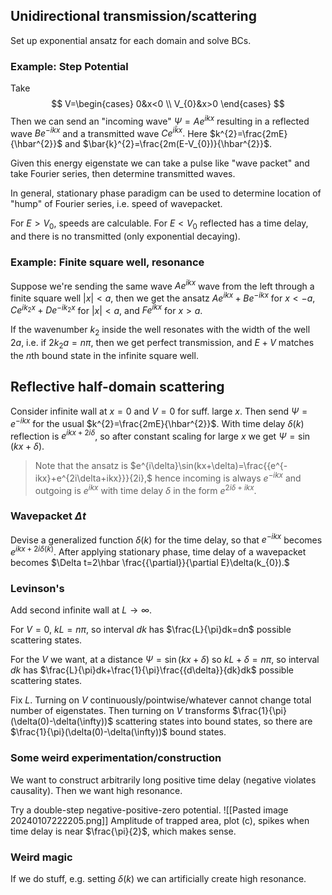 ## Unidirectional transmission/scattering
Set up exponential ansatz for each domain and solve BCs.
### Example: Step Potential
Take $$
V=\begin{cases}
0&x<0 \\
V_{0}&x>0
\end{cases}
$$Then we can send an "incoming wave" $\Psi=Ae^{ikx}$ resulting in a reflected wave $Be^{-ikx}$ and a transmitted wave $Ce^{i\bar{k}x}.$ Here $k^{2}=\frac{2mE}{\hbar^{2}}$ and $\bar{k}^{2}=\frac{2m(E-V_{0})}{\hbar^{2}}$.

Given this energy eigenstate we can take a pulse like "wave packet" and take Fourier series, then determine transmitted waves.

In general, stationary phase paradigm can be used to determine location of "hump" of Fourier series, i.e. speed of wavepacket.

For $E>V_{0}$, speeds are calculable. For $E<V_{0}$ reflected has a time delay, and there is no transmitted (only exponential decaying).
### Example: Finite square well, resonance
Suppose we're sending the same wave $Ae^{ikx}$ wave from the left through a finite square well $|x|<a$, then we get the ansatz $Ae^{ikx}+Be^{-ikx}$ for $x<-a,$ $Ce^{ik_2x}+De^{-ik_2x}$ for $|x|<a,$ and $Fe^{ikx}$ for $x>a.$

If the wavenumber $k_{2}$ inside the well resonates with the width of the well $2a$, i.e. if $2k_{2}a=n\pi,$ then we get perfect transmission, and $E+V$ matches the $n$th bound state in the infinite square well.
## Reflective half-domain scattering
Consider infinite wall at $x=0$ and $V=0$ for suff. large $x$. Then send $\Psi=e^{-ikx}$ for the usual $k^{2}=\frac{2mE}{\hbar^{2}}$. With time delay $\delta(k)$ reflection is $e^{ikx+2i\delta}$, so after constant scaling for large $x$ we get $\Psi=\sin(kx+\delta)$.
> Note that the ansatz is $e^{i\delta}\sin(kx+\delta)=\frac{{e^{-ikx}+e^{2i\delta+ikx}}}{2i},$ hence incoming is always $e^{-ikx}$ and outgoing is $e^{ikx}$ with time delay $\delta$ in the form $e^{2i\delta+ikx}$.
### Wavepacket $\Delta t$
Devise a generalized function $\delta(k)$ for the time delay, so that $e^{-ikx}$ becomes $e^{ikx+2i\delta(k)}$. After applying stationary phase, time delay of a wavepacket becomes $\Delta t=2\hbar \frac{{\partial}}{\partial E}\delta(k_{0}).$
### Levinson's
Add second infinite wall at $L\to \infty.$ 

For $V=0,$ $kL=n\pi,$ so interval $dk$ has $\frac{L}{\pi}dk=dn$ possible scattering states.

For the $V$ we want, at a distance $\Psi=\sin(kx+\delta)$ so $kL+\delta=n\pi,$ so interval $dk$ has $\frac{L}{\pi}dk+\frac{1}{\pi}\frac{{d\delta}}{dk}dk$ possible scattering states.

Fix $L$. Turning on $V$ continuously/pointwise/whatever cannot change total number of eigenstates. Then turning on $V$ transforms $\frac{1}{\pi}(\delta(0)-\delta(\infty))$ scattering states into bound states, so there are $\frac{1}{\pi}(\delta(0)-\delta(\infty))$ bound states.
### Some weird experimentation/construction
We want to construct arbitrarily long positive time delay (negative violates causality). Then we want high resonance.

Try a double-step negative-positive-zero potential.
![[Pasted image 20240107222205.png]]
Amplitude of trapped area, plot (c), spikes when time delay is near $\frac{\pi}{2}$, which makes sense.

### Weird magic
If we do stuff, e.g. setting $\delta(k)$  we can artificially create high resonance.